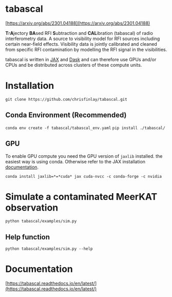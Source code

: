 # tabascal

[https://arxiv.org/abs/2301.04188](https://arxiv.org/abs/2301.04188)

**T**r**A**jectory **BA**sed RFI **S**ubtraction and **CAL**ibration (tabascal)
of radio interferometry data. A source to visibility model for RFI sources
including certain near-field effects. Visibility data is jointly calibrated and
cleaned from specific RFI contamination by modelling the RFI signal in the
visibilities.

tabascal is written in [JAX](https://jax.readthedocs.io/en/latest/notebooks/quickstart.html) 
and [Dask](https://www.dask.org) and can therefore use GPUs and/or CPUs and be distributed across clusters of these compute units.

# Installation

`git clone https://github.com/chrisfinlay/tabascal.git`

## Conda Environment (Recommended)

`conda env create -f tabascal/tabascal_env.yaml`
`pip install ./tabascal/`

## GPU 
 
To enable GPU compute you need the GPU version of `jaxlib` installed. the easiest way is using conda. Otherwise refer to the JAX installation [documentation](https://github.com/google/jax#installation).

`conda install jaxlib=*=*cuda* jax cuda-nvcc -c conda-forge -c nvidia`

# Simulate a contaminated MeerKAT observation

`python tabascal/examples/sim.py`

## Help function

`python tabascal/examples/sim.py --help`

# Documentation

[https://tabascal.readthedocs.io/en/latest/](https://tabascal.readthedocs.io/en/latest/)
